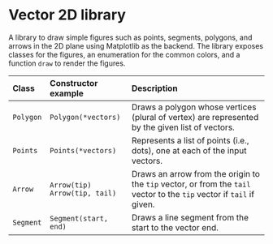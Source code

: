 # Vector 2D library

A library to draw simple figures such as points, segments, polygons, and  arrows in the 2D plane using Matplotlib as the backend.
The library exposes classes for the figures, an enumeration for the common colors, and a function `draw` to render the figures.

| Class | Constructor example | Description |
| :---- | :------------------ | :---------- |
| `Polygon` | `Polygon(*vectors)` | Draws a polygon whose vertices (plural of vertex) are represented by the given list of vectors. |
| `Points` | `Points(*vectors)` | Represents a list of points (i.e., dots), one at each of the input vectors. |
| `Arrow` | `Arrow(tip)`<br>`Arrow(tip, tail)` | Draws an arrow from the origin to the `tip` vector, or from the `tail` vector to the `tip` vector if `tail` if given. |
| `Segment` | `Segment(start, end)` | Draws a line segment from the start to the vector end. |